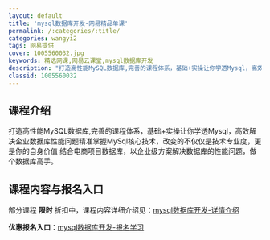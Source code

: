 ```yaml
---
layout: default
title: 'mysql数据库开发-网易精品单课'
permalink: /:categories/:title/
categories: wangyi2
tags: 网易提供
cover: 1005560032.jpg
keywords: 精选网课,网易云课堂,mysql数据库开发
description: "打造高性能MySQL数据库,完善的课程体系，基础+实操让你学透Mysql，高效解决企业数据库性能问题精准掌握MySql核心技术，改变的不仅仅是技术专业度，更是你的自身价值结合电商项目数据库，"
classid: 1005560032
---
```


## 课程介绍

打造高性能MySQL数据库,完善的课程体系，基础+实操让你学透Mysql，高效解决企业数据库性能问题精准掌握MySql核心技术，改变的不仅仅是技术专业度，更是你的自身价值 结合电商项目数据库，以企业级方案解决数据库的性能问题，做个数据库高手。

## 课程内容与报名入口

部分课程 **限时** 折扣中，课程内容详细介绍见：[mysql数据库开发-详情介绍](https://study.163.com/course/introduction/1005560032.htm?share=1&shareId=1025206652&utm_campaign=share&utm_medium=iphoneShare&utm_source=&utm_u=1025206652)

**优惠报名入口**：[mysql数据库开发-报名学习](https://study.163.com/course/introduction/1005560032.htm?share=1&shareId=1025206652&utm_campaign=share&utm_medium=iphoneShare&utm_source=&utm_u=1025206652)

